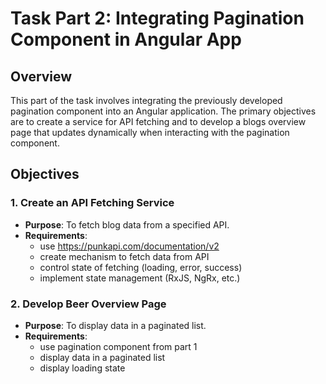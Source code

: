 # Task Part 2: Integrating Pagination Component in Angular App

## Overview
This part of the task involves integrating the previously developed pagination component into an Angular application. The primary objectives are to create a service for API fetching and to develop a blogs overview page that updates dynamically when interacting with the pagination component.

## Objectives

### 1. Create an API Fetching Service
- **Purpose**: To fetch blog data from a specified API.
- **Requirements**:
    - use https://punkapi.com/documentation/v2
    - create mechanism to fetch data from API
    - control state of fetching (loading, error, success)
    - implement state management (RxJS, NgRx, etc.)
  
### 2. Develop Beer Overview Page
- **Purpose**: To display data in a paginated list.
- **Requirements**:
    - use pagination component from part 1
    - display data in a paginated list
    - display loading state
